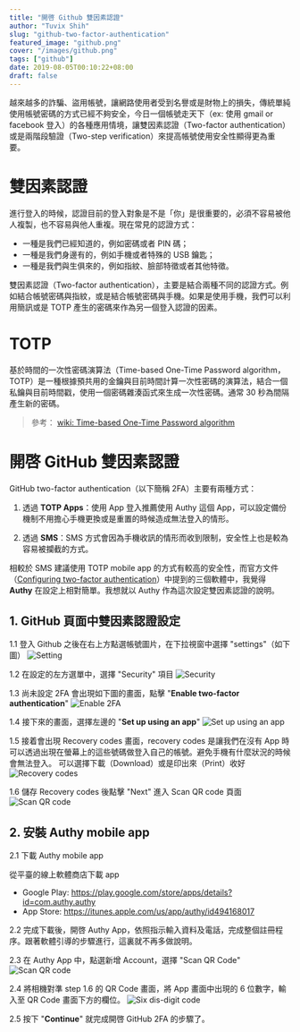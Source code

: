 ```yaml
---
title: "開啓 Github 雙因素認證"
author: "Tuvix Shih"
slug: "github-two-factor-authentication"
featured_image: "github.png"
cover: "/images/github.png"
tags: ["github"]
date: 2019-08-05T00:10:22+08:00
draft: false
---
```


越來越多的詐騙、盜用帳號，讓網路使用者受到名譽或是財物上的損失，傳統單純使用帳號密碼的方式已經不夠安全，今日一個帳號走天下（ex: 使用 gmail or facebook 登入）的各種應用情境，讓雙因素認證（Two-factor authentication）或是兩階段驗證（Two-step verification）來提高帳號使用安全性顯得更為重要。

<!--more-->

# 雙因素認證

進行登入的時候，認證目前的登入對象是不是「你」是很重要的，必須不容易被他人複製，也不容易與他人重複。現在常見的認證方式：
- 一種是我們已經知道的，例如密碼或者 PIN 碼；
- 一種是我們身邊有的，例如手機或者特殊的 USB 鑰匙；
- 一種是我們與生俱來的，例如指紋、臉部特徵或者其他特徵。

雙因素認證（Two-factor authentication），主要是結合兩種不同的認證方式。例如結合帳號密碼與指紋，或是結合帳號密碼與手機。如果是使用手機，我們可以利用簡訊或是 TOTP 產生的密碼來作為另一個登入認證的因素。

# TOTP

基於時間的一次性密碼演算法（Time-based One-Time Password algorithm， TOTP）是一種根據預共用的金鑰與目前時間計算一次性密碼的演算法，結合一個私鑰與目前時間戳，使用一個密碼雜湊函式來生成一次性密碼。通常 30 秒為間隔產生新的密碼。
>參考： [wiki: Time-based One-Time Password algorithm](https://en.wikipedia.org/wiki/Time-based_One-time_Password_algorithm)


# 開啓 GitHub 雙因素認證

GitHub two-factor authentication（以下簡稱 2FA）主要有兩種方式：
1. 透過 **TOTP Apps**：使用 App 登入推薦使用 Authy 這個 App，可以設定備份機制不用擔心手機更換或是重置的時候造成無法登入的情形。

2. 透過 **SMS**：SMS 方式會因為手機收訊的情形而收到限制，安全性上也是較為容易被攔截的方式。

相較於 SMS 建議使用 TOTP mobile app 的方式有較高的安全性，而官方文件（[Configuring two-factor authentication](https://help.github.com/en/articles/configuring-two-factor-authentication)）中提到的三個軟體中，我覺得 **Authy** 在設定上相對簡單。我想就以 Authy 作為這次設定雙因素認證的說明。

## 1. GitHub 頁面中雙因素認證設定

1.1 登入 Github 之後在右上方點選帳號圖片，在下拉視窗中選擇 "settings"（如下圖）
![Setting](/images/2019080401.png)

1.2 在設定的左方選單中，選擇 "Security" 項目
![Security](/images/2019080402.png)

1.3 尚未設定 2FA 會出現如下圖的畫面，點擊 "**Enable two-factor authentication**"
![Enable 2FA](/images/2019080403.png)

1.4 接下來的畫面，選擇左邊的 "**Set up using an app**"
![Set up using an app](/images/2019080404.png)

1.5 接着會出現 Recovery codes 畫面，recovery codes 是讓我們在沒有 App 時可以透過出現在螢幕上的這些號碼做登入自己的帳號。避免手機有什麼狀況的時候會無法登入。
可以選擇下載（Download）或是印出來（Print）收好
![Recovery codes](/images/2019080405.png)

1.6 儲存 Recovery codes 後點擊 "Next" 進入 Scan QR code 頁面
![Scan QR code](/images/2019080406.png)

## 2. 安裝 Authy mobile app

2.1 下載 Authy mobile app

從平臺的線上軟體商店下載 app
- Google Play: https://play.google.com/store/apps/details?id=com.authy.authy
- App Store: https://itunes.apple.com/us/app/authy/id494168017

2.2 完成下載後，開啓 Authy App，依照指示輸入資料及電話，完成整個註冊程序。跟著軟體引導的步驟進行，這裏就不再多做說明。

2.3 在 Authy App 中，點選新增 Account，選擇 "Scan QR Code"
![Scan QR code](/images/2019080407.png)

2.4 將相機對準 step 1.6 的 QR Code 畫面，將 App 畫面中出現的 6 位數字，輸入至 QR Code 畫面下方的欄位。
![Six dis-digit code](/images/2019080408.png)

2.5 按下 "**Continue**" 就完成開啓 GitHub 2FA 的步驟了。
